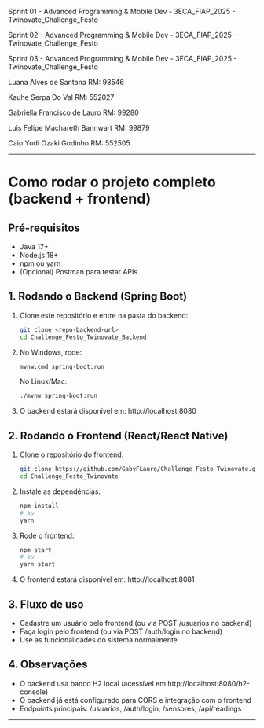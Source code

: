 Sprint 01 - Advanced Programming & Mobile Dev - 3ECA_FIAP_2025 - Twinovate_Challenge_Festo

Sprint 02 - Advanced Programming & Mobile Dev - 3ECA_FIAP_2025 - Twinovate_Challenge_Festo

Sprint 03 - Advanced Programming & Mobile Dev - 3ECA_FIAP_2025 - Twinovate_Challenge_Festo

Luana Alves de Santana RM: 98546

Kauhe Serpa Do Val RM: 552027

Gabriella Francisco de Lauro RM: 99280

Luis Felipe Machareth Bannwart RM: 99879

Caio Yudi Ozaki Godinho RM: 552505

---

# Como rodar o projeto completo (backend + frontend)

## Pré-requisitos
- Java 17+
- Node.js 18+
- npm ou yarn
- (Opcional) Postman para testar APIs

## 1. Rodando o Backend (Spring Boot)

1. Clone este repositório e entre na pasta do backend:
   ```sh
   git clone <repo-backend-url>
   cd Challenge_Festo_Twinovate_Backend
   ```
2. No Windows, rode:
   ```sh
   mvnw.cmd spring-boot:run
   ```
   No Linux/Mac:
   ```sh
   ./mvnw spring-boot:run
   ```
3. O backend estará disponível em: http://localhost:8080

## 2. Rodando o Frontend (React/React Native)

1. Clone o repositório do frontend:
   ```sh
   git clone https://github.com/GabyFLauro/Challenge_Festo_Twinovate.git
   cd Challenge_Festo_Twinovate
   ```
2. Instale as dependências:
   ```sh
   npm install
   # ou
   yarn
   ```
3. Rode o frontend:
   ```sh
   npm start
   # ou
   yarn start
   ```
4. O frontend estará disponível em: http://localhost:8081

## 3. Fluxo de uso
- Cadastre um usuário pelo frontend (ou via POST /usuarios no backend)
- Faça login pelo frontend (ou via POST /auth/login no backend)
- Use as funcionalidades do sistema normalmente

## 4. Observações
- O backend usa banco H2 local (acessível em http://localhost:8080/h2-console)
- O backend já está configurado para CORS e integração com o frontend
- Endpoints principais: /usuarios, /auth/login, /sensores, /api/readings

---
